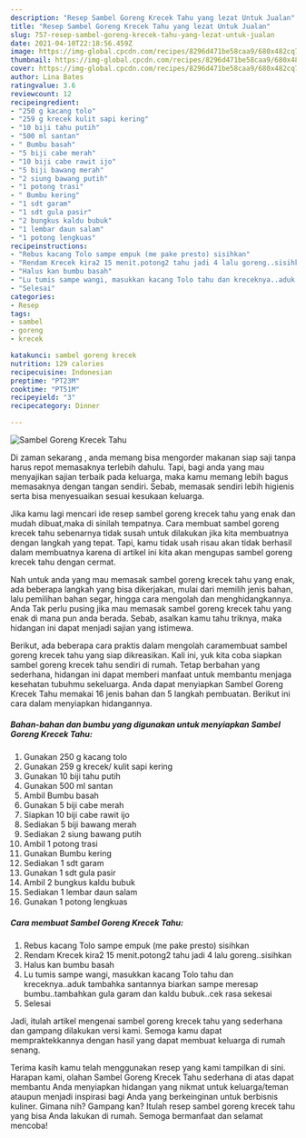 ```yaml
---
description: "Resep Sambel Goreng Krecek Tahu yang lezat Untuk Jualan"
title: "Resep Sambel Goreng Krecek Tahu yang lezat Untuk Jualan"
slug: 757-resep-sambel-goreng-krecek-tahu-yang-lezat-untuk-jualan
date: 2021-04-10T22:18:56.459Z
image: https://img-global.cpcdn.com/recipes/8296d471be58caa9/680x482cq70/sambel-goreng-krecek-tahu-foto-resep-utama.jpg
thumbnail: https://img-global.cpcdn.com/recipes/8296d471be58caa9/680x482cq70/sambel-goreng-krecek-tahu-foto-resep-utama.jpg
cover: https://img-global.cpcdn.com/recipes/8296d471be58caa9/680x482cq70/sambel-goreng-krecek-tahu-foto-resep-utama.jpg
author: Lina Bates
ratingvalue: 3.6
reviewcount: 12
recipeingredient:
- "250 g kacang tolo"
- "259 g krecek kulit sapi kering"
- "10 biji tahu putih"
- "500 ml santan"
- " Bumbu basah"
- "5 biji cabe merah"
- "10 biji cabe rawit ijo"
- "5 biji bawang merah"
- "2 siung bawang putih"
- "1 potong trasi"
- " Bumbu kering"
- "1 sdt garam"
- "1 sdt gula pasir"
- "2 bungkus kaldu bubuk"
- "1 lembar daun salam"
- "1 potong lengkuas"
recipeinstructions:
- "Rebus kacang Tolo sampe empuk (me pake presto) sisihkan"
- "Rendam Krecek kira2 15 menit.potong2 tahu jadi 4 lalu goreng..sisihkan"
- "Halus kan bumbu basah"
- "Lu tumis sampe wangi, masukkan kacang Tolo tahu dan kreceknya..aduk tambahka santannya biarkan sampe meresap bumbu..tambahkan gula garam dan kaldu bubuk..cek rasa sekesai"
- "Selesai"
categories:
- Resep
tags:
- sambel
- goreng
- krecek

katakunci: sambel goreng krecek 
nutrition: 129 calories
recipecuisine: Indonesian
preptime: "PT23M"
cooktime: "PT51M"
recipeyield: "3"
recipecategory: Dinner

---
```



![Sambel Goreng Krecek Tahu](https://img-global.cpcdn.com/recipes/8296d471be58caa9/680x482cq70/sambel-goreng-krecek-tahu-foto-resep-utama.jpg)

Di zaman  sekarang , anda memang bisa mengorder makanan siap saji tanpa harus repot memasaknya terlebih dahulu. Tapi, bagi anda yang mau menyajikan sajian terbaik pada keluarga, maka kamu memang lebih bagus memasaknya dengan tangan sendiri. Sebab, memasak sendiri lebih higienis serta bisa menyesuaikan sesuai kesukaan keluarga.

Jika kamu lagi mencari ide resep sambel goreng krecek tahu yang enak dan mudah dibuat,maka di sinilah tempatnya. Cara membuat sambel goreng krecek tahu  sebenarnya tidak susah untuk dilakukan jika kita membuatnya dengan langkah yang tepat. Tapi, kamu tidak usah risau akan tidak berhasil dalam membuatnya 
karena di artikel ini kita akan mengupas sambel goreng krecek tahu dengan cermat.  



Nah untuk anda yang mau memasak sambel goreng krecek tahu yang enak, ada beberapa langkah yang bisa dikerjakan, mulai dari memilih jenis bahan, lalu pemilihan bahan segar, hingga cara mengolah dan menghidangkannya. Anda Tak perlu pusing jika mau memasak sambel goreng krecek tahu yang enak di mana pun anda berada. Sebab, asalkan kamu  tahu triknya, maka hidangan ini dapat menjadi sajian yang istimewa.

Berikut, ada beberapa cara praktis  dalam mengolah caramembuat sambel goreng krecek tahu yang siap dikreasikan. Kali ini, yuk kita coba siapkan sambel goreng krecek tahu sendiri di rumah. Tetap berbahan yang sederhana, hidangan ini dapat memberi manfaat untuk membantu menjaga kesehatan tubuhmu sekeluarga. Anda dapat menyiapkan Sambel Goreng Krecek Tahu memakai 16 jenis bahan dan 5 langkah pembuatan. Berikut ini cara dalam menyiapkan hidangannya.

<!--inarticleads1-->

##### Bahan-bahan dan bumbu yang digunakan untuk menyiapkan Sambel Goreng Krecek Tahu:

1. Gunakan 250 g kacang tolo
1. Gunakan 259 g krecek/ kulit sapi kering
1. Gunakan 10 biji tahu putih
1. Gunakan 500 ml santan
1. Ambil  Bumbu basah
1. Gunakan 5 biji cabe merah
1. Siapkan 10 biji cabe rawit ijo
1. Sediakan 5 biji bawang merah
1. Sediakan 2 siung bawang putih
1. Ambil 1 potong trasi
1. Gunakan  Bumbu kering
1. Sediakan 1 sdt garam
1. Gunakan 1 sdt gula pasir
1. Ambil 2 bungkus kaldu bubuk
1. Sediakan 1 lembar daun salam
1. Gunakan 1 potong lengkuas




<!--inarticleads2-->

##### Cara membuat Sambel Goreng Krecek Tahu:

1. Rebus kacang Tolo sampe empuk (me pake presto) sisihkan
1. Rendam Krecek kira2 15 menit.potong2 tahu jadi 4 lalu goreng..sisihkan
1. Halus kan bumbu basah
1. Lu tumis sampe wangi, masukkan kacang Tolo tahu dan kreceknya..aduk tambahka santannya biarkan sampe meresap bumbu..tambahkan gula garam dan kaldu bubuk..cek rasa sekesai
1. Selesai




Jadi, itulah artikel mengenai  sambel goreng krecek tahu  yang sederhana dan gampang dilakukan versi kami. Semoga kamu dapat mempraktekkannya dengan hasil yang dapat membuat keluarga di rumah senang. 

Terima kasih kamu telah menggunakan resep yang kami tampilkan di sini. Harapan kami, olahan  Sambel Goreng Krecek Tahu sederhana di atas dapat membantu Anda menyiapkan hidangan yang nikmat untuk keluarga/teman ataupun menjadi inspirasi bagi Anda yang berkeinginan untuk berbisnis kuliner. Gimana nih? Gampang kan? Itulah resep sambel goreng krecek tahu yang bisa Anda lakukan di rumah. Semoga bermanfaat dan selamat mencoba!

